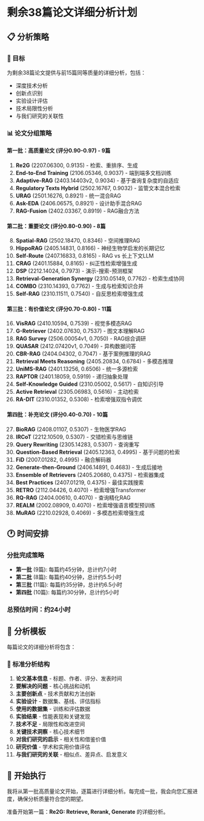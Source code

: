 # 剩余38篇论文详细分析计划

## 📋 分析策略

### 🎯 目标
为剩余38篇论文提供与前15篇同等质量的详细分析，包括：
- 深度技术分析
- 创新点识别
- 实验设计评估
- 技术局限性分析
- 与我们研究的关联性

### 📊 论文分组策略

#### 第一批：高质量论文 (评分0.90-0.97) - 9篇
1. **Re2G** (2207.06300, 0.9135) - 检索、重排序、生成
2. **End-to-End Training** (2106.05346, 0.9037) - 端到端多文档训练
3. **Adaptive-RAG** (2403.14403v2, 0.9034) - 基于查询复杂度的自适应
4. **Regulatory Texts Hybrid** (2502.16767, 0.9032) - 监管文本混合检索
5. **URAG** (2501.16276, 0.8921) - 统一混合RAG
6. **Ask-EDA** (2406.06575, 0.8921) - 设计助手混合RAG
7. **RAG-Fusion** (2402.03367, 0.8919) - RAG融合方法

#### 第二批：重要论文 (评分0.80-0.90) - 8篇
8. **Spatial-RAG** (2502.18470, 0.8346) - 空间推理RAG
9. **HippoRAG** (2405.14831, 0.8166) - 神经生物学启发的长期记忆
10. **Self-Route** (2407.16833, 0.8165) - RAG vs 长上下文LLM
11. **CRAG** (2401.15884, 0.8165) - 纠正性检索增强生成
12. **DSP** (2212.14024, 0.7973) - 演示-搜索-预测框架
13. **Retrieval-Generation Synergy** (2310.05149, 0.7762) - 检索生成协同
14. **COMBO** (2310.14393, 0.7762) - 生成与检索知识合并
15. **Self-RAG** (2310.11511, 0.7540) - 自反思检索增强生成

#### 第三批：有价值论文 (评分0.70-0.80) - 11篇
16. **VisRAG** (2410.10594, 0.7539) - 视觉多模态RAG
17. **G-Retriever** (2402.07630, 0.7537) - 图文本理解RAG
18. **RAG Survey** (2506.00054v1, 0.7050) - RAG综合调研
19. **QUASAR** (2412.07420v1, 0.7049) - 异构数据问答
20. **CBR-RAG** (2404.04302, 0.7047) - 基于案例推理的RAG
21. **Retrieval Meets Reasoning** (2405.20834, 0.6784) - 多模态推理
22. **UniMS-RAG** (2401.13256, 0.6506) - 统一多源检索
23. **RAPTOR** (2401.18059, 0.5919) - 递归抽象处理
24. **Self-Knowledge Guided** (2310.05002, 0.5617) - 自知识引导
25. **Active Retrieval** (2305.06983, 0.5616) - 主动检索
26. **RA-DIT** (2310.01352, 0.5308) - 检索增强双指令调优

#### 第四批：补充论文 (评分0.40-0.70) - 10篇
27. **BioRAG** (2408.01107, 0.5307) - 生物医学RAG
28. **IRCoT** (2212.10509, 0.5307) - 交错检索与思维链
29. **Query Rewriting** (2305.14283, 0.5307) - 查询重写
30. **Question-Based Retrieval** (2405.12363, 0.4995) - 基于问题的检索
31. **FiD** (2007.01282, 0.4995) - 融合解码器
32. **Generate-then-Ground** (2406.14891, 0.4683) - 生成后接地
33. **Ensemble of Retrievers** (2405.20680, 0.4375) - 检索器集成
34. **Best Practices** (2407.01219, 0.4375) - 最佳实践搜索
35. **RETRO** (2112.04426, 0.4070) - 检索增强Transformer
36. **RQ-RAG** (2404.00610, 0.4070) - 查询精化RAG
37. **REALM** (2002.08909, 0.4070) - 检索增强语言模型预训练
38. **MuRAG** (2210.02928, 0.4069) - 多模态检索增强生成

## 🕐 时间安排

### 分批完成策略
- **第一批** (9篇): 每篇约45分钟，总计约7小时
- **第二批** (8篇): 每篇约40分钟，总计约5.5小时  
- **第三批** (11篇): 每篇约35分钟，总计约6.5小时
- **第四批** (10篇): 每篇约30分钟，总计约5小时

### 总预估时间：约24小时

## 📝 分析模板

每篇论文的详细分析将包含：

### 🎯 标准分析结构
1. **论文基本信息** - 标题、作者、评分、发表时间
2. **要解决的问题** - 核心挑战和动机
3. **主要创新点** - 技术贡献和方法创新
4. **实验设计** - 数据集、基线、评估指标
5. **使用的数据集** - 训练和评估数据
6. **实验结果** - 性能表现和关键发现
7. **技术不足** - 局限性和改进空间
8. **关键技术洞察** - 核心技术细节
9. **对我们研究的启示** - 相关性和借鉴价值
10. **研究价值** - 学术和实用价值评估
11. **与我们研究的关联** - 相似点、差异点、启发意义

## 🚀 开始执行

我将从第一批高质量论文开始，逐篇进行详细分析。每完成一批，我会向您汇报进度，确保分析质量符合您的期望。

准备开始第一篇：**Re2G: Retrieve, Rerank, Generate** 的详细分析。
